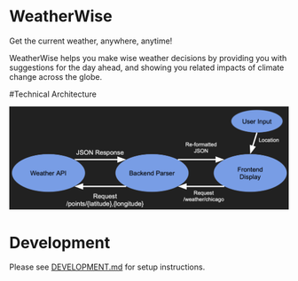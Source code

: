 # WeatherWise
Get the current weather, anywhere, anytime!

WeatherWise helps you make wise weather decisions by providing you with suggestions for the day ahead, 
and showing you related impacts of climate change across the globe. 

#Technical Architecture

![img](/frontend/public/images/TechnicalComponents.png)

# Development
Please see [DEVELOPMENT.md](DEVELOPMENT.md) for setup instructions.
